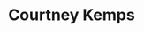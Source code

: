 ---
title: "Courtney Kemps"
presenter_id: courtney_kemps
layout: member_all_presentations
permalink: /member_full_publications/:presenter_id/
---